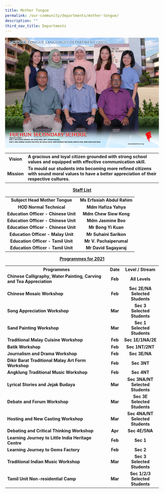 ```yaml
---
title: Mother Tongue
permalink: /our-community/departments/mother-tongue/
description: ""
third_nav_title: Departments
---
```

![](/images/Dept%202023/mother%20tongue%20languages%20department%201.jpg)
<table>
<tbody>
<tr>
<td style="text-align: center;"><strong>Vision</strong></td>
<td><strong>A gracious and loyal citizen grounded with strong school values and equipped with effective communication skill.</strong></td>
</tr>
<tr>
<td style="text-align: center;"><strong>Mission</strong></td>
<td><strong>To mould our students into becoming more refined citizens with sound moral values to have a better appreciation of their respective cultures.</strong></td>
</tr>
</tbody>
</table>
<p style="text-align: center;"><strong><u>Staff List</u></strong></p>
<table>
<tbody>
<tr>
<td style="text-align: center;"><strong>Subject Head Mother Tongue</strong></td>
<td style="text-align: center;"><strong>Ms Erfasiah Abdul Rahim</strong></td>
</tr>
<tr>
<td style="text-align: center;"><strong>HOD Normal Technical</strong></td>
<td style="text-align: center;"><strong>Mdm Hafiza Yahya</strong></td>
</tr>
<tr>
</tr><tr>
</tr>
<tr>
<td style="text-align: center;"><strong>Education Officer - Chinese Unit</strong></td>
<td style="text-align: center;"><strong>Mdm Chew Siew Keng</strong></td>
</tr>
<tr>
<td style="text-align: center;"><strong>Education Officer - Chinese Unit</strong></td>
<td style="text-align: center;"><strong>Mdm Jasmine Boo</strong></td>
</tr>
<tr>
	<td style="text-align: center;"><strong>Education Officer - Chinese Unit</strong></td>
<td style="text-align: center;"><strong>Mr Bong Yi Kuan </strong></td>
</tr>
<tr>
<td style="text-align: center;"><strong>Education Officer - Malay Unit</strong></td>
<td style="text-align: center;"><strong>Mr Suhaini Sarikon</strong></td>
</tr>
<tr>
<td style="text-align: center;"><strong>Education Officer - Tamil Unit</strong></td>
<td style="text-align: center;"><strong>Mr V. Pachaiperumal</strong></td>
</tr>
<tr>
<td style="text-align: center;"><strong>Education Officer - Tamil Unit</strong></td>
<td style="text-align: center;"><strong>Mr David Sagayaraj</strong></td>
</tr>
</tbody>
</table>
<p style="text-align: center;"><strong><u>Programmes for 2021</u></strong></p>
<table>
<tbody>
<tr>
<th style="text-align: center;">Programmes</th>
<th style="text-align: center;">Date</th>
<th style="text-align: center;">Level / Stream</th>
</tr>
<tr>
<td><strong>Chinese Calligraphy, Water Painting, Carving and Tea Appreciation</strong></td>
<td style="text-align: center;"><strong>Feb</strong></td>
<td style="text-align: center;"><strong>All Levels</strong></td>
</tr>
<tr>
<td><strong>Chinese Mosaic Workshop</strong></td>
<td style="text-align: center;"><strong>Feb</strong></td>
<td style="text-align: center;"><strong>Sec 2E/NA<br>Selected Students</strong></td>
</tr>
<tr>
<td><strong>Song Appreciation Workshop</strong></td>
<td style="text-align: center;"><strong>Mar</strong></td>
<td style="text-align: center;"><strong>Sec 3<br>Selected Students</strong></td>
</tr>
<tr>
<td><strong>Sand Painting Workshop</strong></td>
<td style="text-align: center;"><strong>Mar</strong></td>
<td style="text-align: center;"><strong>Sec 1<br>Selected Students</strong></td>
</tr>
<tr>
<td><strong>Traditional Malay Cuisine Workshop</strong></td>
<td style="text-align: center;"><strong>Feb</strong></td>
<td style="text-align: center;"><strong>Sec 1E/1NA/2E</strong></td>
</tr>
<tr>
<td><strong>Batik Workshop</strong></td>
<td style="text-align: center;"><strong>Feb</strong></td>
<td style="text-align: center;"><strong>Sec 1NT/2NT</strong></td>
</tr>
<tr>
<td><strong>Journalism and Drama Workshop</strong></td>
<td style="text-align: center;"><strong>Feb</strong></td>
<td style="text-align: center;"><strong>Sec 3E/NA</strong></td>
</tr>
<tr>
<td><strong>Dikir Barat Traditional Malay Art Form Workshop</strong></td>
<td style="text-align: center;"><strong>Feb</strong></td>
<td style="text-align: center;"><strong>Sec 3NT</strong></td>
</tr>
<tr>
<td><strong>Angklung Traditional Music Workshop</strong></td>
<td style="text-align: center;"><strong>Feb</strong></td>
<td style="text-align: center;"><strong>Sec 4NT</strong></td>
</tr>
<tr>
<td><strong>Lyrical Stories and Jejak Budaya</strong></td>
<td style="text-align: center;"><strong>Mar</strong></td>
<td style="text-align: center;"><strong>Sec 3NA/NT<br>Selected Students</strong></td>
</tr>
<tr>
<td><strong>Debate and Forum Workshop</strong></td>
<td style="text-align: center;"><strong>Mar</strong></td>
<td style="text-align: center;"><strong>Sec 3E<br>Selected Students</strong></td>
</tr>
<tr>
<td><strong>Hosting and New Casting Workshop</strong></td>
<td style="text-align: center;"><strong>Mar</strong></td>
<td style="text-align: center;"><strong>Sec 4NA/NT<br>Selected Students</strong></td>
</tr>
<tr>
<td><strong>Debating and Critical Thinking Workshop</strong></td>
<td style="text-align: center;"><strong>Apr</strong></td>
<td style="text-align: center;"><strong>Sec 4E/5NA</strong></td>
</tr>
<tr>
<td><strong>Learning Journey to Little India Heritage Centre</strong></td>
<td style="text-align: center;"><strong>Feb</strong></td>
<td style="text-align: center;"><strong>Sec 1</strong></td>
</tr>
<tr>
<td><strong>Learning Journey to Gems Factory</strong></td>
<td style="text-align: center;"><strong>Feb</strong></td>
<td style="text-align: center;"><strong>Sec 2</strong></td>
</tr>
<tr>
<td><strong>Traditional Indian Music Workshop</strong></td>
<td style="text-align: center;"><strong>Mar</strong></td>
<td style="text-align: center;"><strong>Sec 3<br>Selected Students</strong></td>
</tr>
<tr>
<td><strong>Tamil Unit Non-residential Camp</strong></td>
<td style="text-align: center;"><strong>Mar</strong></td>
<td style="text-align: center;"><strong>Sec 1/2/3<br>Selected Students</strong></td>
</tr>
</tbody>
</table>